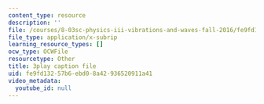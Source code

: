 ```yaml
---
content_type: resource
description: ''
file: /courses/8-03sc-physics-iii-vibrations-and-waves-fall-2016/fe9fd13257b6ebd08a42936520911a41_sBKHUPDUI1o.srt
file_type: application/x-subrip
learning_resource_types: []
ocw_type: OCWFile
resourcetype: Other
title: 3play caption file
uid: fe9fd132-57b6-ebd0-8a42-936520911a41
video_metadata:
  youtube_id: null
---
```

